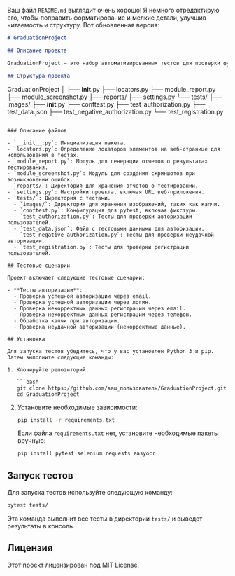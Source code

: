 Ваш файл `README.md` выглядит очень хорошо! Я немного отредактирую его, чтобы поправить форматирование и мелкие детали, улучшив читаемость и структуру. Вот обновленная версия:

```markdown
# GraduationProject

## Описание проекта  

GraduationProject — это набор автоматизированных тестов для проверки функциональности формы авторизации и регистрации веб-приложения "Ростелеком". Проект включает тесты для авторизации и регистрации пользователей с использованием различных методов, таких как электронная почта, логин и телефон, а также обработку капчи.  

## Структура проекта  

```
GraduationProject
│
├── __init__.py
├── locators.py
├── module_report.py
├── module_screenshot.py
├── reports/
├── settings.py
└── tests/
    ├── images/
    ├── __init__.py
    ├── conftest.py
    ├── test_authorization.py
    ├── test_data.json
    ├── test_negative_authorization.py
    └── test_registration.py
```

### Описание файлов  

- `__init__.py`: Инициализация пакета.  
- `locators.py`: Определение локаторов элементов на веб-странице для использования в тестах.  
- `module_report.py`: Модуль для генерации отчетов о результатах тестирования.  
- `module_screenshot.py`: Модуль для создания скриншотов при возникновении ошибок.  
- `reports/`: Директория для хранения отчетов о тестировании.  
- `settings.py`: Настройки проекта, включая URL веб-приложения.  
- `tests/`: Директория с тестами.  
  - `images/`: Директория для хранения изображений, таких как капчи.  
  - `conftest.py`: Конфигурация для pytest, включая фикстуры.  
  - `test_authorization.py`: Тесты для проверки авторизации пользователей.  
  - `test_data.json`: Файл с тестовыми данными для авторизации.  
  - `test_negative_authorization.py`: Тесты для проверки неудачной авторизации.  
  - `test_registration.py`: Тесты для проверки регистрации пользователей.  

## Тестовые сценарии  

Проект включает следующие тестовые сценарии:  

- **Тесты авторизации**:  
  - Проверка успешной авторизации через email.  
  - Проверка успешной авторизации через логин.  
  - Проверка некорректных данных регистрации через email.  
  - Проверка некорректных данных регистрации через телефон.  
  - Обработка капчи при авторизации.  
  - Проверка неудачной авторизации (некорректные данные).  

## Установка  

Для запуска тестов убедитесь, что у вас установлен Python 3 и pip. Затем выполните следующие команды:  

1. Клонируйте репозиторий:  

   ```bash  
   git clone https://github.com/ваш_пользователь/GraduationProject.git  
   cd GraduationProject
   ```

2. Установите необходимые зависимости:  

   ```bash  
   pip install -r requirements.txt  
   ```  

   Если файла `requirements.txt` нет, установите необходимые пакеты вручную:  

   ```bash  
   pip install pytest selenium requests easyocr  
   ```  

## Запуск тестов  

Для запуска тестов используйте следующую команду:

```bash
pytest tests/
```  

Эта команда выполнит все тесты в директории `tests/` и выведет результаты в консоль.

## Лицензия  

Этот проект лицензирован под MIT License.


